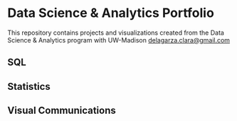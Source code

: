 # Data Science & Analytics Portfolio
This repository contains projects and visualizations created from the Data Science & Analytics program with UW-Madison 
delagarza.clara@gmail.com

## SQL 

## Statistics

## Visual Communications
